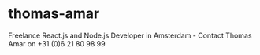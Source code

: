 # thomas-amar
Freelance React.js and Node.js Developer in Amsterdam - Contact Thomas Amar on +31 (0)6 21 80 98 99
